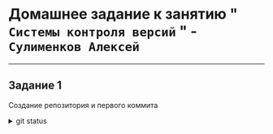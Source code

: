 # Домашнее задание к занятию " `Системы контроля версий` " - `Сулименков Алексей`

---

## Задание 1

Создание репозитория и первого коммита

<details> <summary>git status</summary>
```git
On branch main
Your branch is up to date with 'origin/main'.

Changes not staged for commit:
(use "git add <file>..." to update what will be committed)
(use "git restore <file>..." to discard changes in working directory)
modified: README.md

no changes added to commit (use "git add" and/or "git commit -a")

```
</details>

git commit -m 'First commit'
```
